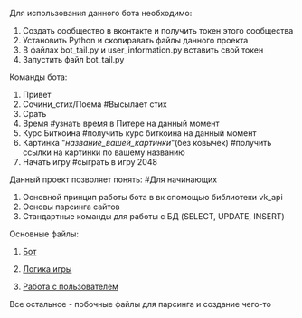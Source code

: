 Для использования данного бота необходимо:
1) Создать сообщество в вконтакте и получить токен этого сообщества
2) Установить Python и скопиравать файлы данного проекта 
3) В файлах bot_tail.py и user_information.py вставить свой токен 
4) Запустить файл bot_tail.py

Команды бота:
1) Привет
2) Сочини_стих/Поема    #Высылает стих
3) Срать 
4) Время    #узнать время в Питере на данный момент 
5) Курс Биткоина    #получить курс биткоина на данный момент
6) Картинка "_название_вашей_картинки_"(без ковычек)    #получить ссылки на картинки по вашему названию
7) Начать игру    #сыграть в игру 2048 

Данный проект позволяет понять:   #Для начинающих
1) Основной принцип работы бота в вк спомощью библиотеки vk_api
2) Основы парсинга сайтов
3) Стандартные команды для работы с БД (SELECT, UPDATE, INSERT)

Основные файлы:

1) [Бот](/bot_tail.py)

2) [Логика игры](/game_2048.py) 

3) [Работа с пользователем](/user_information.py)

Все остальное - побочные файлы для парсинга и создание чего-то
